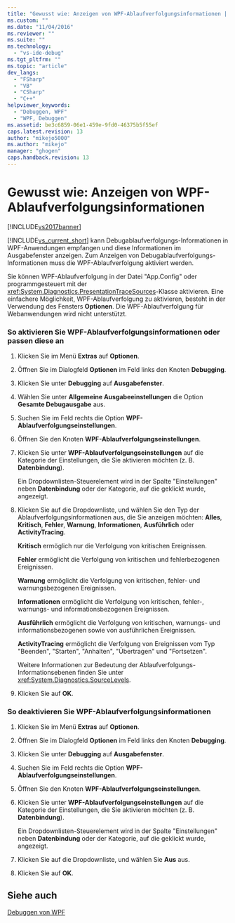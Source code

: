 ```yaml
---
title: "Gewusst wie: Anzeigen von WPF-Ablaufverfolgungsinformationen | Microsoft Docs"
ms.custom: ""
ms.date: "11/04/2016"
ms.reviewer: ""
ms.suite: ""
ms.technology: 
  - "vs-ide-debug"
ms.tgt_pltfrm: ""
ms.topic: "article"
dev_langs: 
  - "FSharp"
  - "VB"
  - "CSharp"
  - "C++"
helpviewer_keywords: 
  - "Debuggen, WPF"
  - "WPF, Debuggen"
ms.assetid: be3c6859-06e1-459e-9fd0-46375b5f55ef
caps.latest.revision: 13
author: "mikejo5000"
ms.author: "mikejo"
manager: "ghogen"
caps.handback.revision: 13
---
```

# Gewusst wie: Anzeigen von WPF-Ablaufverfolgungsinformationen
[!INCLUDE[vs2017banner](../code-quality/includes/vs2017banner.md)]

[!INCLUDE[vs_current_short](../code-quality/includes/vs_current_short_md.md)] kann Debugablaufverfolgungs\-Informationen in WPF\-Anwendungen empfangen und diese Informationen im Ausgabefenster anzeigen.  Zum Anzeigen von Debugablaufverfolgungs\-Informationen muss die WPF\-Ablaufverfolgung aktiviert werden.  
  
 Sie können WPF\-Ablaufverfolgung in der Datei "App.Config" oder programmgesteuert mit der <xref:System.Diagnostics.PresentationTraceSources>\-Klasse aktivieren.  Eine einfachere Möglichkeit, WPF\-Ablaufverfolgung zu aktivieren, besteht in der Verwendung des Fensters **Optionen**.  Die WPF\-Ablaufverfolgung für Webanwendungen wird nicht unterstützt.  
  
### So aktivieren Sie WPF\-Ablaufverfolgungsinformationen oder passen diese an  
  
1.  Klicken Sie im Menü **Extras** auf **Optionen**.  
  
2.  Öffnen Sie im Dialogfeld **Optionen** im Feld links den Knoten **Debugging**.  
  
3.  Klicken Sie unter **Debugging** auf **Ausgabefenster**.  
  
4.  Wählen Sie unter **Allgemeine Ausgabeeinstellungen** die Option **Gesamte Debugausgabe** aus.  
  
5.  Suchen Sie im Feld rechts die Option **WPF\-Ablaufverfolgungseinstellungen**.  
  
6.  Öffnen Sie den Knoten **WPF\-Ablaufverfolgungseinstellungen**.  
  
7.  Klicken Sie unter **WPF\-Ablaufverfolgungseinstellungen** auf die Kategorie der Einstellungen, die Sie aktivieren möchten \(z. B. **Datenbindung**\).  
  
     Ein Dropdownlisten\-Steuerelement wird in der Spalte "Einstellungen" neben **Datenbindung** oder der Kategorie, auf die geklickt wurde, angezeigt.  
  
8.  Klicken Sie auf die Dropdownliste, und wählen Sie den Typ der Ablaufverfolgungsinformationen aus, die Sie anzeigen möchten: **Alles**, **Kritisch**, **Fehler**, **Warnung**, **Informationen**, **Ausführlich** oder **ActivityTracing**.  
  
     **Kritisch** ermöglich nur die Verfolgung von kritischen Ereignissen.  
  
     **Fehler** ermöglicht die Verfolgung von kritischen und fehlerbezogenen Ereignissen.  
  
     **Warnung** ermöglicht die Verfolgung von kritischen, fehler\- und warnungsbezogenen Ereignissen.  
  
     **Informationen** ermöglicht die Verfolgung von kritischen, fehler\-, warnungs\- und informationsbezogenen Ereignissen.  
  
     **Ausführlich** ermöglicht die Verfolgung von kritischen, warnungs\- und informationsbezogenen sowie von ausführlichen Ereignissen.  
  
     **ActivityTracing** ermöglicht die Verfolgung von Ereignissen vom Typ "Beenden", "Starten", "Anhalten", "Übertragen" und "Fortsetzen".  
  
     Weitere Informationen zur Bedeutung der Ablaufverfolgungs\-Informationsebenen finden Sie unter <xref:System.Diagnostics.SourceLevels>.  
  
9. Klicken Sie auf **OK**.  
  
### So deaktivieren Sie WPF\-Ablaufverfolgungsinformationen  
  
1.  Klicken Sie im Menü **Extras** auf **Optionen**.  
  
2.  Öffnen Sie im Dialogfeld **Optionen** im Feld links den Knoten **Debugging**.  
  
3.  Klicken Sie unter **Debugging** auf **Ausgabefenster**.  
  
4.  Suchen Sie im Feld rechts die Option **WPF\-Ablaufverfolgungseinstellungen**.  
  
5.  Öffnen Sie den Knoten **WPF\-Ablaufverfolgungseinstellungen**.  
  
6.  Klicken Sie unter **WPF\-Ablaufverfolgungseinstellungen** auf die Kategorie der Einstellungen, die Sie aktivieren möchten \(z. B. **Datenbindung**\).  
  
     Ein Dropdownlisten\-Steuerelement wird in der Spalte "Einstellungen" neben **Datenbindung** oder der Kategorie, auf die geklickt wurde, angezeigt.  
  
7.  Klicken Sie auf die Dropdownliste, und wählen Sie **Aus** aus.  
  
8.  Klicken Sie auf **OK**.  
  
## Siehe auch  
 [Debuggen von WPF](../debugger/debugging-wpf.md)